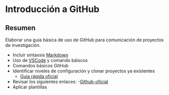 # Introducción a GitHub


## Resumen

Elaborar una guia básica de uso de GitHub para comunicación de proyectos de investigación.
- Incluir sintaxsis [Markdown](https://www.markdownguide.org/basic-syntax/)
- Uso de [VSCode](https://code.visualstudio.com) y comando báiscos
- Comandos básicos GitHub
- Identificar niveles de configuración y clonar proyectos ya existentes
  - [Guia rápida oficial](https://github.com/academiacoder/gitgithub-guia-rapida)
- Revisar los siguientes enlaces:
  -[Github-oficial](https://docs.github.com/en/get-started/writing-on-github/getting-started-with-writing-and-formatting-on-github/basic-writing-and-formatting-syntax)
- Aplicar plantillas


